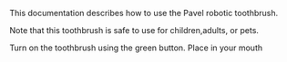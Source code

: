This documentation describes how to use the Pavel robotic toothbrush.

Note that this toothbrush is safe to use for children,adults, or pets.

Turn on the toothbrush using the green button. Place in your mouth